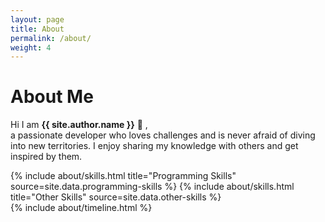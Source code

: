 ```yaml
---
layout: page
title: About
permalink: /about/
weight: 4
---
```


# **About Me**

Hi I am **{{ site.author.name }}** :wave: ,<br>
a passionate developer who loves challenges and is never afraid of diving into new territories. I enjoy sharing my knowledge with others and get inspired by them.

<div class="row">
{% include about/skills.html title="Programming Skills" source=site.data.programming-skills %}
{% include about/skills.html title="Other Skills" source=site.data.other-skills %}
</div>

<div class="row">
{% include about/timeline.html %}
</div>